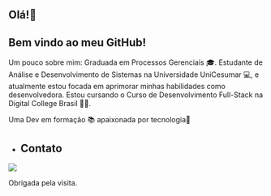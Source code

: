   ## Olá!👋
  ## Bem vindo ao meu GitHub!
  

  Um pouco sobre mim:
  Graduada em Processos Gerenciais 🎓. Estudante de Análise e Desenvolvimento de Sistemas na Universidade UniCesumar 💻, e atualmente estou focada em aprimorar minhas habilidades como 
  desenvolvedora. Estou cursando o Curso de Desenvolvimento Full-Stack na Digital College Brasil 👩‍💻.
  
  Uma Dev em formação 📚 apaixonada por tecnologia💜
  

 - ## Contato
<a href= "https://www.linkedin.com/in/adriele-oliveiraaquino/" target="_blank"><img loading="lazy" src="https://img.shields.io/badge/-LinkedIn-%230077B5?style=for-the- 
   badge&logo=linkedin&logoColor=white" target="_blank"></a>
 

  Obrigada pela visita.
  
